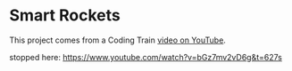 # Smart Rockets

This project comes from a Coding Train [video on YouTube](https://www.youtube.com/watch?v=bGz7mv2vD6g).


stopped here:
https://www.youtube.com/watch?v=bGz7mv2vD6g&t=627s